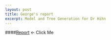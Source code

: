 ```yaml
---
layout: post
title: George's report
excerpt: Model and Tree Generation for Dr Hihn
---
```


####[Report](https://github.com/ai-se/george/blob/master/Reports/02-26-15.md) <- Click Me
